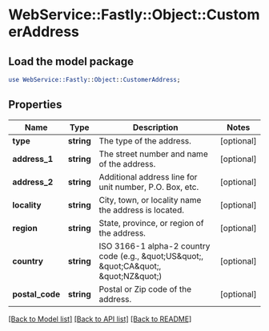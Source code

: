 # WebService::Fastly::Object::CustomerAddress

## Load the model package
```perl
use WebService::Fastly::Object::CustomerAddress;
```

## Properties
Name | Type | Description | Notes
------------ | ------------- | ------------- | -------------
**type** | **string** | The type of the address. | [optional] 
**address_1** | **string** | The street number and name of the address. | [optional] 
**address_2** | **string** | Additional address line for unit number, P.O. Box, etc. | [optional] 
**locality** | **string** | City, town, or locality name the address is located. | [optional] 
**region** | **string** | State, province, or region of the address. | [optional] 
**country** | **string** | ISO 3166-1 alpha-2 country code (e.g., \&quot;US\&quot;, \&quot;CA\&quot;, \&quot;NZ\&quot;) | [optional] 
**postal_code** | **string** | Postal or Zip code of the address. | [optional] 

[[Back to Model list]](../README.md#documentation-for-models) [[Back to API list]](../README.md#documentation-for-api-endpoints) [[Back to README]](../README.md)


